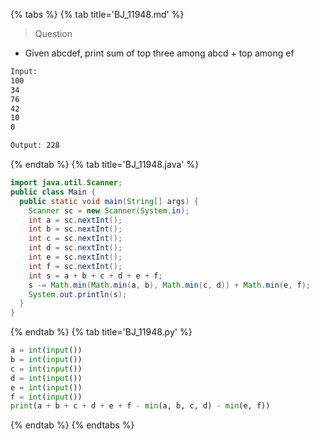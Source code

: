 {% tabs %}
{% tab title='BJ_11948.md' %}

> Question

* Given abcdef, print sum of top three among abcd + top among ef

```txt
Input:
100
34
76
42
10
0

Output: 228
```

{% endtab %}
{% tab title='BJ_11948.java' %}

```java
import java.util.Scanner;
public class Main {
  public static void main(String[] args) {
    Scanner sc = new Scanner(System.in);
    int a = sc.nextInt();
    int b = sc.nextInt();
    int c = sc.nextInt();
    int d = sc.nextInt();
    int e = sc.nextInt();
    int f = sc.nextInt();
    int s = a + b + c + d + e + f;
    s -= Math.min(Math.min(a, b), Math.min(c, d)) + Math.min(e, f);
    System.out.println(s);
  }
}
```

{% endtab %}
{% tab title='BJ_11948.py' %}

```py
a = int(input())
b = int(input())
c = int(input())
d = int(input())
e = int(input())
f = int(input())
print(a + b + c + d + e + f - min(a, b, c, d) - min(e, f))
```

{% endtab %}
{% endtabs %}
